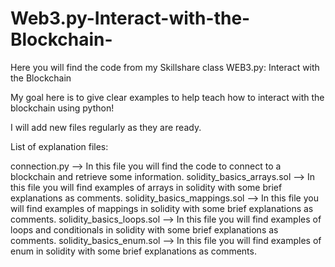 # Web3.py-Interact-with-the-Blockchain-
Here you will find the code from my Skillshare class WEB3.py: Interact with the Blockchain 

My goal here is to give clear examples to help teach how to interact with the blockchain using python!

I will add new files regularly as they are ready.

List of explanation files:

connection.py --> In this file you will find the code to connect to a blockchain and retrieve some information.
solidity_basics_arrays.sol --> In this file you will find examples of arrays in solidity with some brief explanations as comments.
solidity_basics_mappings.sol --> In this file you will find examples of mappings in solidity with some brief explanations as comments.
solidity_basics_loops.sol --> In this file you will find examples of loops and conditionals in solidity with some brief explanations as comments.
solidity_basics_enum.sol --> In this file you will find examples of enum in solidity with some brief explanations as comments.
